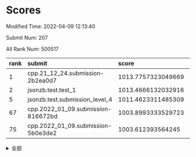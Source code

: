# Scores

Modified Time: 2022-04-09 12:13:40

Submit Num: 207

All Rank Num: 500517

| rank |               submit               |       score        |       sigma        | pk_num |
| :--- | :--------------------------------- | :----------------- | :----------------- | :----- |
| 1    | cpp.21_12_24.submission-2b2ea0d7   | 1013.7757323049669 | 0.8045252685070595 | 9672   |
| 2    | jsonzb.test.test_1                 | 1013.4666132032916 | 0.8118861897472972 | 9675   |
| 5    | jsonzb.test.submission_level_4     | 1011.4623311485309 | 0.8015616924046147 | 9677   |
| 67   | cpp.2022_01_09.submission-816672bd | 1003.8993333529723 | 0.7158455433765122 | 9670   |
| 75   | cpp.2022_01_09.submission-5b0e3de2 | 1003.612393564245  | 0.7140156214242153 | 9670   |


<details>
<summary>全部</summary>

| rank |                 submit                 |       score        |       sigma        | pk_num |
| :--- | :------------------------------------- | :----------------- | :----------------- | :----- |
| 1    | cpp.21_12_24.submission-2b2ea0d7       | 1013.7757323049669 | 0.8045252685070595 | 9672   |
| 2    | jsonzb.test.test_1                     | 1013.4666132032916 | 0.8118861897472972 | 9675   |
| 3    | gobigger.level_3.submission_level_3_26 | 1011.8404842742899 | 0.7796777999776765 | 9672   |
| 4    | gobigger.level_3.submission_level_3_27 | 1011.5938767780998 | 0.7812986229188873 | 9668   |
| 5    | jsonzb.test.submission_level_4         | 1011.4623311485309 | 0.8015616924046147 | 9677   |
| 6    | gobigger.level_3.submission_level_3_28 | 1011.1591550585655 | 0.765884995155483  | 9673   |
| 7    | gobigger.level_3.submission_level_3_13 | 1011.0369763368888 | 0.7530581930043161 | 9677   |
| 8    | gobigger.level_3.submission_level_3_12 | 1011.0000441522617 | 0.7692537873310211 | 9672   |
| 9    | gobigger.level_3.submission_level_3_25 | 1010.9058063846112 | 0.7842121421021394 | 9677   |
| 10   | gobigger.level_3.submission_level_3_7  | 1010.9001844260232 | 0.7752625785435544 | 9670   |
| 11   | gobigger.level_3.submission_level_3_10 | 1010.7820072988972 | 0.7774387277107822 | 9674   |
| 12   | gobigger.level_3.submission_level_3_30 | 1010.7696119374358 | 0.7892240836379211 | 9667   |
| 13   | gobigger.level_3.submission_level_3_8  | 1010.6833788311334 | 0.7661911086869242 | 9675   |
| 14   | gobigger.level_3.submission_level_3_40 | 1010.680213233552  | 0.7786622662578561 | 9674   |
| 15   | gobigger.level_3.submission_level_3_4  | 1010.6643300961395 | 0.751446214880275  | 9668   |
| 16   | gobigger.level_3.submission_level_3_34 | 1010.4479011075105 | 0.7814782743392905 | 9674   |
| 17   | gobigger.level_3.submission_level_3_20 | 1010.3961771241364 | 0.7474824040206579 | 9671   |
| 18   | gobigger.level_3.submission_level_3_46 | 1010.3306458224749 | 0.7400106273243069 | 9670   |
| 19   | gobigger.level_3.submission_level_3_29 | 1010.3275175446123 | 0.7584684530993303 | 9673   |
| 20   | gobigger.level_3.submission_level_3_18 | 1010.2699077321414 | 0.7620772941232087 | 9675   |
| 21   | gobigger.level_3.submission_level_3_44 | 1010.2637033818011 | 0.771083258556228  | 9675   |
| 22   | gobigger.level_3.submission_level_3_23 | 1010.1740934477584 | 0.7381486187159353 | 9673   |
| 23   | gobigger.level_3.submission_level_3_0  | 1010.1618782471669 | 0.7395781440813032 | 9672   |
| 24   | gobigger.level_3.submission_level_3_17 | 1010.1339867511283 | 0.7735318734355467 | 9673   |
| 25   | gobigger.level_3.submission_level_3_22 | 1010.1021986861734 | 0.7700361558857021 | 9674   |
| 26   | gobigger.level_3.submission_level_3_19 | 1010.0293900171928 | 0.7452762884878169 | 9668   |
| 27   | gobigger.level_3.submission_level_3_37 | 1009.9553224193228 | 0.7775234627521731 | 9673   |
| 28   | gobigger.level_3.submission_level_3_48 | 1009.9493093057653 | 0.7571239698762561 | 9674   |
| 29   | gobigger.level_3.submission_level_3_2  | 1009.9054036632606 | 0.7807099358640743 | 9665   |
| 30   | gobigger.level_3.submission_level_3_47 | 1009.8978743379088 | 0.757199866073145  | 9669   |
| 31   | gobigger.level_3.submission_level_3_45 | 1009.8588918671551 | 0.7695932803053516 | 9671   |
| 32   | gobigger.level_3.submission_level_3_31 | 1009.7987652019885 | 0.7808595836757648 | 9673   |
| 33   | gobigger.level_3.submission_level_3_41 | 1009.790066873975  | 0.7555190366684112 | 9674   |
| 34   | gobigger.level_3.submission_level_3_36 | 1009.7722693078838 | 0.7566326393082303 | 9668   |
| 35   | gobigger.level_3.submission_level_3_38 | 1009.7089116403923 | 0.7623615720248634 | 9665   |
| 36   | gobigger.level_3.submission_level_3_35 | 1009.681300441913  | 0.7386553846465651 | 9670   |
| 37   | gobigger.level_3.submission_level_3_1  | 1009.5730282445495 | 0.7678815764173327 | 9673   |
| 38   | gobigger.level_3.submission_level_3_5  | 1009.5294708318958 | 0.7675353244192015 | 9674   |
| 39   | gobigger.level_3.submission_level_3_32 | 1009.5250600086865 | 0.7491368955821315 | 9672   |
| 40   | gobigger.level_3.submission_level_3_6  | 1009.523668031203  | 0.7277360857470981 | 9677   |
| 41   | gobigger.level_3.submission_level_3_21 | 1009.4918260952475 | 0.763770812798134  | 9676   |
| 42   | gobigger.level_3.submission_level_3_49 | 1009.4241226791592 | 0.7888701354325817 | 9665   |
| 43   | gobigger.level_3.submission_level_3_15 | 1009.3686655549535 | 0.7544722751745752 | 9668   |
| 44   | gobigger.level_3.submission_level_3_11 | 1009.3476676275782 | 0.7509299763218468 | 9674   |
| 45   | gobigger.level_3.submission_level_3_16 | 1009.3339653488493 | 0.7523481987735355 | 9671   |
| 46   | gobigger.level_3.submission_level_3_3  | 1009.2371961426711 | 0.7645502227527231 | 9672   |
| 47   | gobigger.level_3.submission_level_3_42 | 1008.7810053598188 | 0.7257167042267346 | 9671   |
| 48   | gobigger.level_3.submission_level_3_24 | 1008.7453193102968 | 0.7399107931140368 | 9670   |
| 49   | gobigger.level_3.submission_level_3_39 | 1008.6442291393407 | 0.7525652051222488 | 9672   |
| 50   | gobigger.level_3.submission_level_3_9  | 1008.56883709559   | 0.7392007157762007 | 9673   |
| 51   | gobigger.level_3.submission_level_3_43 | 1008.5639101305725 | 0.7542104624356175 | 9666   |
| 52   | gobigger.level_3.submission_level_3_33 | 1008.5297326001464 | 0.7564841688426592 | 9670   |
| 53   | gobigger.level_3.submission_level_3_14 | 1008.3460223125838 | 0.7557993204688902 | 9674   |
| 54   | gobigger.level_1.submission_level_1_33 | 1005.1698507631655 | 0.7135215155789766 | 9677   |
| 55   | gobigger.level_1.submission_level_1_21 | 1004.8474880962386 | 0.714241104435907  | 9671   |
| 56   | gobigger.level_1.submission_level_1_0  | 1004.7287728654237 | 0.7253756855278357 | 9672   |
| 57   | gobigger.level_1.submission_level_1_40 | 1004.5992215010724 | 0.7217328734616849 | 9673   |
| 58   | gobigger.level_1.submission_level_1_25 | 1004.5126112914991 | 0.7166556006610307 | 9670   |
| 59   | gobigger.level_1.submission_level_1_20 | 1004.3482359483434 | 0.7033045343657082 | 9675   |
| 60   | gobigger.level_1.submission_level_1_23 | 1004.335656279288  | 0.7157676039098004 | 9673   |
| 61   | gobigger.level_1.submission_level_1_49 | 1004.1835922912752 | 0.7138332301887287 | 9670   |
| 62   | gobigger.level_1.submission_level_1_47 | 1004.1807140695595 | 0.7140555566744137 | 9672   |
| 63   | gobigger.level_1.submission_level_1_35 | 1004.0539017886268 | 0.7197647779927696 | 9674   |
| 64   | gobigger.level_1.submission_level_1_10 | 1003.91139017451   | 0.731403629307238  | 9669   |
| 65   | gobigger.level_1.submission_level_1_37 | 1003.9059760319401 | 0.7170024624712008 | 9670   |
| 66   | gobigger.level_1.submission_level_1_13 | 1003.9025642016962 | 0.7208760979337026 | 9671   |
| 67   | cpp.2022_01_09.submission-816672bd     | 1003.8993333529723 | 0.7158455433765122 | 9670   |
| 68   | gobigger.level_1.submission_level_1_28 | 1003.871289270905  | 0.7169830010637558 | 9670   |
| 69   | gobigger.level_1.submission_level_1_38 | 1003.8273289210068 | 0.7106104427048159 | 9671   |
| 70   | gobigger.level_1.submission_level_1_27 | 1003.7758058284932 | 0.7304791469992558 | 9672   |
| 71   | gobigger.level_1.submission_level_1_36 | 1003.7463476925016 | 0.7101871212652161 | 9673   |
| 72   | gobigger.level_1.submission_level_1_9  | 1003.7333032040276 | 0.7116630376915767 | 9671   |
| 73   | gobigger.level_1.submission_level_1_46 | 1003.7086979813993 | 0.7214111460470523 | 9672   |
| 74   | gobigger.level_1.submission_level_1_3  | 1003.6440580207097 | 0.715421895900273  | 9671   |
| 75   | cpp.2022_01_09.submission-5b0e3de2     | 1003.612393564245  | 0.7140156214242153 | 9670   |
| 76   | gobigger.level_1.submission_level_1_4  | 1003.5838413783921 | 0.7061499511072183 | 9671   |
| 77   | gobigger.level_1.submission_level_1_34 | 1003.5425972715818 | 0.7198424696168715 | 9675   |
| 78   | gobigger.level_1.submission_level_1_11 | 1003.5324333149065 | 0.7095538110317896 | 9671   |
| 79   | gobigger.level_1.submission_level_1_26 | 1003.3648104006384 | 0.7055347660053545 | 9670   |
| 80   | gobigger.level_1.submission_level_1_2  | 1003.2794231730497 | 0.7203837184685659 | 9670   |
| 81   | gobigger.level_1.submission_level_1_8  | 1003.240204092746  | 0.7128507783968728 | 9667   |
| 82   | gobigger.level_1.submission_level_1_6  | 1003.2335440817953 | 0.7178370653660806 | 9669   |
| 83   | gobigger.level_1.submission_level_1_17 | 1003.2183111650011 | 0.7240877951999592 | 9669   |
| 84   | gobigger.level_1.submission_level_1_22 | 1003.2166120328075 | 0.7112716622524421 | 9670   |
| 85   | gobigger.level_1.submission_level_1_45 | 1003.2119269028825 | 0.7208604052041409 | 9672   |
| 86   | gobigger.level_1.submission_level_1_31 | 1003.0103530292505 | 0.7190181413235014 | 9669   |
| 87   | gobigger.level_1.submission_level_1_43 | 1002.9782052331045 | 0.7090759255893023 | 9673   |
| 88   | gobigger.level_1.submission_level_1_18 | 1002.9296561377136 | 0.7132894701004562 | 9674   |
| 89   | gobigger.level_1.submission_level_1_7  | 1002.9107751435381 | 0.7119262181289089 | 9671   |
| 90   | gobigger.level_1.submission_level_1_48 | 1002.828196320002  | 0.7105072291484986 | 9672   |
| 91   | gobigger.level_1.submission_level_1_32 | 1002.7857256857521 | 0.7207550192650893 | 9668   |
| 92   | gobigger.level_1.submission_level_1_15 | 1002.7819440419863 | 0.7147326704910911 | 9677   |
| 93   | gobigger.level_1.submission_level_1_30 | 1002.781732701608  | 0.7060608682866665 | 9669   |
| 94   | gobigger.level_1.submission_level_1_41 | 1002.770715290112  | 0.7126324549272683 | 9668   |
| 95   | gobigger.level_1.submission_level_1_14 | 1002.6079594697109 | 0.716849166285991  | 9671   |
| 96   | gobigger.level_1.submission_level_1_12 | 1002.5670871963151 | 0.7049803529355271 | 9674   |
| 97   | gobigger.level_1.submission_level_1_42 | 1002.5530536776837 | 0.7076705971471716 | 9669   |
| 98   | gobigger.level_1.submission_level_1_29 | 1002.5063719612199 | 0.7208284536694038 | 9677   |
| 99   | gobigger.level_1.submission_level_1_5  | 1002.4889681998541 | 0.7132015025978043 | 9675   |
| 100  | gobigger.level_1.submission_level_1_19 | 1002.4772854830444 | 0.717224510967916  | 9677   |
| 101  | gobigger.level_1.submission_level_1_24 | 1002.099410064946  | 0.7055567178453317 | 9668   |
| 102  | gobigger.level_1.submission_level_1_16 | 1001.9915523609725 | 0.7150122589115739 | 9670   |
| 103  | gobigger.level_1.submission_level_1_1  | 1001.8896812574714 | 0.7175945898441626 | 9677   |
| 104  | gobigger.level_1.submission_level_1_39 | 1001.2731497598573 | 0.7082842956040761 | 9673   |
| 105  | gobigger.level_1.submission_level_1_44 | 1000.7918824967403 | 0.7041260264446193 | 9670   |
| 106  | gobigger.random.submission_random_9    | 997.4753589476808  | 0.7111728344921445 | 9667   |
| 107  | gobigger.random.submission_random_17   | 997.3143472744592  | 0.7132892769384115 | 9670   |
| 108  | gobigger.random.submission_random_36   | 997.1859106954561  | 0.7130904036299227 | 9670   |
| 109  | gobigger.random.submission_random_13   | 997.12719952413    | 0.6995733054478808 | 9669   |
| 110  | gobigger.random.submission_random_43   | 997.1034871826264  | 0.7071249193664514 | 9674   |
| 111  | gobigger.random.submission_random_39   | 996.9379203025051  | 0.7053105991135595 | 9672   |
| 112  | gobigger.random.submission_random_30   | 996.9351243285835  | 0.7091427843074587 | 9669   |
| 113  | gobigger.random.submission_random_32   | 996.8567228979551  | 0.705662379834843  | 9675   |
| 114  | gobigger.random.submission_random_25   | 996.8022404600108  | 0.7013604316274761 | 9677   |
| 115  | gobigger.random.submission_random_49   | 996.7805882821602  | 0.7089117908403507 | 9669   |
| 116  | gobigger.random.submission_random_1    | 996.7510240248823  | 0.7197608895215918 | 9677   |
| 117  | gobigger.random.submission_random_20   | 996.7483400479487  | 0.7108822166565337 | 9674   |
| 118  | gobigger.random.submission_random_35   | 996.6941917081776  | 0.7156929982964327 | 9671   |
| 119  | gobigger.random.submission_random_48   | 996.6767249560677  | 0.7204264880890899 | 9671   |
| 120  | gobigger.random.submission_random_31   | 996.6289320028492  | 0.7082952005599821 | 9677   |
| 121  | gobigger.random.submission_random_41   | 996.5664837450474  | 0.7108769621556172 | 9673   |
| 122  | gobigger.random.submission_random_46   | 996.5519513220921  | 0.6975948695260493 | 9676   |
| 123  | gobigger.random.submission_random_47   | 996.4305300046548  | 0.7172263545156514 | 9674   |
| 124  | gobigger.random.submission_random_4    | 996.4177452270205  | 0.7103563148680905 | 9670   |
| 125  | gobigger.random.submission_random_29   | 996.4142083420973  | 0.7195209796514198 | 9668   |
| 126  | gobigger.random.submission_random_19   | 996.2841350189017  | 0.6964224994623375 | 9670   |
| 127  | gobigger.random.submission_random_11   | 996.2117121050026  | 0.7037064369158595 | 9669   |
| 128  | gobigger.random.submission_random_24   | 996.162129647517   | 0.7156162556881565 | 9671   |
| 129  | gobigger.random.submission_random_28   | 996.1480767954943  | 0.7064584295478711 | 9669   |
| 130  | gobigger.random.submission_random_16   | 996.0993525837567  | 0.7100801829537063 | 9672   |
| 131  | gobigger.random.submission_random_18   | 996.0881837140831  | 0.7174759278920849 | 9672   |
| 132  | gobigger.random.submission_random_34   | 996.0212668955808  | 0.7046330135694658 | 9673   |
| 133  | gobigger.random.submission_random_2    | 996.0093501004698  | 0.7125218140215767 | 9674   |
| 134  | gobigger.random.submission_random_14   | 995.9890648217704  | 0.7048562380739728 | 9671   |
| 135  | gobigger.random.submission_random_21   | 995.9287131624301  | 0.7238485056864806 | 9676   |
| 136  | gobigger.random.submission_random_8    | 995.8434955528472  | 0.713716611592598  | 9670   |
| 137  | gobigger.random.submission_random_27   | 995.8071903021078  | 0.6993997721435135 | 9667   |
| 138  | gobigger.random.submission_random_5    | 995.7051175236221  | 0.7174996988855054 | 9673   |
| 139  | gobigger.random.submission_random_10   | 995.7000788057981  | 0.7014317602912109 | 9669   |
| 140  | gobigger.random.submission_random_42   | 995.6910002427501  | 0.7242660701817085 | 9676   |
| 141  | gobigger.random.submission_random_23   | 995.6871391880709  | 0.7051042166163153 | 9671   |
| 142  | gobigger.random.submission_random_3    | 995.61121932354    | 0.7048407727166439 | 9678   |
| 143  | gobigger.random.submission_random_6    | 995.6101636576899  | 0.7109766645750201 | 9668   |
| 144  | gobigger.random.submission_random_33   | 995.6030264957085  | 0.7094904921268619 | 9668   |
| 145  | gobigger.random.submission_random_37   | 995.5030195665212  | 0.7112566082092965 | 9668   |
| 146  | gobigger.random.submission_random_22   | 995.357778435395   | 0.7056715168399114 | 9674   |
| 147  | gobigger.random.submission_random_7    | 995.3101086616813  | 0.7217958797686785 | 9674   |
| 148  | gobigger.random.submission_random_44   | 995.2483654610024  | 0.7021372348866066 | 9671   |
| 149  | gobigger.random.submission_random_26   | 995.2035736208774  | 0.7053544287299641 | 9669   |
| 150  | gobigger.random.submission_random_15   | 995.1966458154799  | 0.7138352778535251 | 9672   |
| 151  | gobigger.random.submission_random_40   | 995.1404924937614  | 0.7213454118594645 | 9671   |
| 152  | gobigger.random.submission_random_0    | 995.0628576170297  | 0.7042620272985897 | 9671   |
| 153  | gobigger.random.submission_random_38   | 994.8174169030896  | 0.7138893147018909 | 9667   |
| 154  | gobigger.random.submission_random_45   | 994.7110399644175  | 0.7264911168993342 | 9672   |
| 155  | gobigger.level_2.submission_level_2_16 | 994.6581371334439  | 0.7247061212980934 | 9671   |
| 156  | gobigger.random.submission_random_12   | 994.207255929091   | 0.722817107848216  | 9670   |
| 157  | gobigger.level_2.submission_level_2_25 | 994.1727107028472  | 0.7119975478006976 | 9670   |
| 158  | gobigger.level_2.submission_level_2_1  | 993.7538100184297  | 0.7358945452970652 | 9672   |
| 159  | gobigger.level_2.submission_level_2_5  | 993.7407474274028  | 0.7326556244637095 | 9674   |
| 160  | gobigger.level_2.submission_level_2_24 | 993.5507907905499  | 0.7471392422177682 | 9668   |
| 161  | gobigger.level_2.submission_level_2_18 | 993.4432350918452  | 0.7176042990158706 | 9670   |
| 162  | gobigger.level_2.submission_level_2_29 | 993.1682684776039  | 0.7493585101780025 | 9674   |
| 163  | gobigger.level_2.submission_level_2_35 | 993.0631238099348  | 0.7375017868813589 | 9677   |
| 164  | gobigger.level_2.submission_level_2_47 | 993.0345005551745  | 0.7271947637606494 | 9665   |
| 165  | gobigger.level_2.submission_level_2_45 | 992.8949146257572  | 0.7398312232104385 | 9676   |
| 166  | gobigger.level_2.submission_level_2_6  | 992.8489422167502  | 0.7460916220374404 | 9667   |
| 167  | gobigger.level_2.submission_level_2_4  | 992.8460289377008  | 0.7391695322606616 | 9674   |
| 168  | gobigger.level_2.submission_level_2_0  | 992.8239708147108  | 0.7454972473778307 | 9677   |
| 169  | gobigger.level_2.submission_level_2_42 | 992.7954806499375  | 0.7370214681883549 | 9672   |
| 170  | gobigger.level_2.submission_level_2_30 | 992.7092161628876  | 0.7433832896920981 | 9673   |
| 171  | gobigger.level_2.submission_level_2_32 | 992.6898381632956  | 0.7382155546666874 | 9672   |
| 172  | gobigger.level_2.submission_level_2_39 | 992.6502542835337  | 0.7445820001331028 | 9668   |
| 173  | gobigger.level_2.submission_level_2_44 | 992.5775125989497  | 0.7366361267099466 | 9669   |
| 174  | gobigger.level_2.submission_level_2_31 | 992.5723210639029  | 0.7479862077102876 | 9674   |
| 175  | gobigger.level_2.submission_level_2_19 | 992.5593421221382  | 0.7464993807503162 | 9675   |
| 176  | gobigger.level_2.submission_level_2_33 | 992.5207517209732  | 0.7532331142307642 | 9670   |
| 177  | gobigger.level_2.submission_level_2_10 | 992.5155724096506  | 0.7545338917578068 | 9677   |
| 178  | gobigger.level_2.submission_level_2_13 | 992.4941158282403  | 0.7455255875935421 | 9674   |
| 179  | gobigger.level_2.submission_level_2_20 | 992.4094792373338  | 0.7448141004561164 | 9676   |
| 180  | gobigger.level_2.submission_level_2_27 | 992.3358886196936  | 0.7316921873524495 | 9671   |
| 181  | gobigger.level_2.submission_level_2_26 | 992.281699957435   | 0.7309327904939316 | 9671   |
| 182  | gobigger.level_2.submission_level_2_7  | 992.2706509900137  | 0.7583557246224765 | 9674   |
| 183  | gobigger.level_2.submission_level_2_34 | 992.2180768228412  | 0.725459655849705  | 9672   |
| 184  | gobigger.level_2.submission_level_2_3  | 992.1337980287936  | 0.7467451131432873 | 9672   |
| 185  | gobigger.level_2.submission_level_2_38 | 992.1095187529561  | 0.7381005991883656 | 9673   |
| 186  | gobigger.level_2.submission_level_2_36 | 992.0893223410529  | 0.7594906776404658 | 9676   |
| 187  | gobigger.level_2.submission_level_2_9  | 991.992699659383   | 0.7490345680099094 | 9666   |
| 188  | gobigger.level_2.submission_level_2_40 | 991.8589075008055  | 0.7645185820743859 | 9674   |
| 189  | gobigger.level_2.submission_level_2_23 | 991.8412155233464  | 0.7764909929227901 | 9672   |
| 190  | gobigger.level_2.submission_level_2_15 | 991.7609357657448  | 0.7678002258697423 | 9681   |
| 191  | gobigger.level_2.submission_level_2_11 | 991.608764675215   | 0.7411141756642525 | 9673   |
| 192  | gobigger.level_2.submission_level_2_41 | 991.6024957961323  | 0.7603415698417523 | 9673   |
| 193  | gobigger.level_2.submission_level_2_12 | 991.6015844423868  | 0.7441618251777559 | 9667   |
| 194  | gobigger.level_2.submission_level_2_28 | 991.5932128862402  | 0.7600897222181429 | 9673   |
| 195  | gobigger.level_2.submission_level_2_48 | 991.484105104362   | 0.7481536745844801 | 9674   |
| 196  | gobigger.level_2.submission_level_2_22 | 991.4794752125591  | 0.7631767314543725 | 9674   |
| 197  | gobigger.level_2.submission_level_2_21 | 991.3760904289826  | 0.7640857985745667 | 9672   |
| 198  | gobigger.level_2.submission_level_2_46 | 990.944406765764   | 0.749361880647432  | 9673   |
| 199  | gobigger.level_2.submission_level_2_14 | 990.8468918286937  | 0.7681582886116199 | 9671   |
| 200  | gobigger.level_2.submission_level_2_17 | 990.7139282070572  | 0.7608468025836623 | 9668   |
| 201  | gobigger.level_2.submission_level_2_8  | 990.3599632078914  | 0.7533248512481725 | 9670   |
| 202  | gobigger.level_2.submission_level_2_37 | 990.3040395443611  | 0.7583698438001428 | 9673   |
| 203  | gobigger.level_2.submission_level_2_43 | 990.1232122426984  | 0.7578703318932175 | 9681   |
| 204  | gobigger.level_2.submission_level_2_2  | 989.980948568884   | 0.7685524462082217 | 9666   |
| 205  | gobigger.level_2.submission_level_2_49 | 989.6196646923903  | 0.758232757177792  | 9671   |
| 206  | gobigger.none.submission_none_0        | 975.7749398019263  | 1.4593919430652198 | 9672   |
| 207  | gobigger.none.submission_none_1        | 975.623494531302   | 1.4865823421352342 | 9672   |

</details>